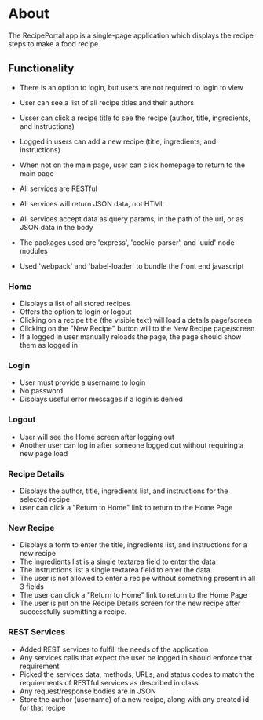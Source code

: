 # About

The RecipePortal app is a single-page application which displays the recipe steps to make a food recipe.  

## Functionality
* There is an option to login, but users are not required to login to view
* User can see a list of all recipe titles and their authors
* Usser can click a recipe title to see the recipe (author, title, ingredients, and instructions)
* Logged in users can add a new recipe (title, ingredients, and instructions)
* When not on the main page, user can click homepage to return to the main page
  
* All services are RESTful
* All services will return JSON data, not HTML
* All services  accept data as query params, in the path of the url, or as JSON data in the body
* The packages used are 'express', 'cookie-parser', and 'uuid' node modules
* Used 'webpack' and 'babel-loader' to bundle the front end javascript

### Home 

* Displays a list of all stored recipes
* Offers the option to login or logout
* Clicking on a recipe title (the visible text) will load a details page/screen
* Clicking on the "New Recipe" button will to the New Recipe page/screen
* If a logged in user manually reloads the page, the page should show them as logged in

### Login

* User must provide a username to login
* No password
* Displays useful error messages if a login is denied

### Logout 

* User will see the Home screen after logging out
* Another user can log in after someone logged out without requiring a new page load

### Recipe Details

* Displays the author, title, ingredients list, and instructions for the selected recipe
* user can click a "Return to Home" link to return to the Home Page

### New Recipe

* Displays a form to enter the title, ingredients list, and instructions for a new recipe
* The ingredients list is a single textarea field to enter the data
* The instructions list a single textarea field to enter the data
* The user is not allowed to enter a recipe without something present in all 3 fields
* The user can click a "Return to Home" link to return to the Home Page
* The user is put on the Recipe Details screen for the new recipe after successfully submitting a recipe.

### REST Services

* Added REST services to fulfill the needs of the application
* Any services calls that expect the user be logged in should enforce that requirement
* Picked the services data, methods, URLs, and status codes to match the requirements of RESTful services as described in class
* Any request/response bodies are in JSON
* Store the author (username) of a new recipe, along with any created id for that recipe
